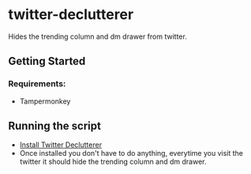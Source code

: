 # twitter-declutterer
Hides the trending column and dm drawer from twitter.

## Getting Started
### Requirements:
- Tampermonkey

## Running the script
- [Install Twitter Declutterer](https://raw.githubusercontent.com/FraserReilly/twitter-declutterer/master/declutter.user.js)
- Once installed you don't have to do anything, everytime you visit the twitter it should hide the trending column and dm drawer.
